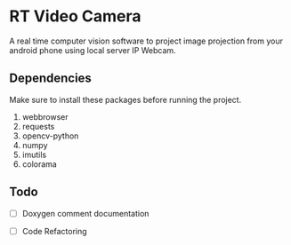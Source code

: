 # RT Video Camera
A real time computer vision software to project image projection from your android phone using local server IP Webcam.

## Dependencies
Make sure to install these packages before running the project.
1. webbrowser
2. requests
3. opencv-python
4. numpy
5. imutils
6. colorama

## Todo
- [ ] Doxygen comment documentation 
- [ ] Code Refactoring





